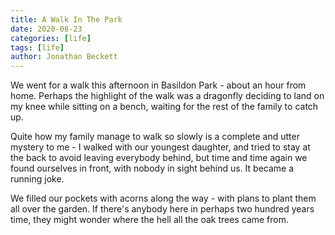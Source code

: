 ```yaml
---
title: A Walk In The Park
date: 2020-08-23
categories: [life]
tags: [life]
author: Jonathan Beckett
---
```


We went for a walk this afternoon in Basildon Park - about an hour from home. Perhaps the highlight of the walk was a dragonfly deciding to land on my knee while sitting on a bench, waiting for the rest of the family to catch up.

Quite how my family manage to walk so slowly is a complete and utter mystery to me - I walked with our youngest daughter, and tried to stay at the back to avoid leaving everybody behind, but time and time again we found ourselves in front, with nobody in sight behind us. It became a running joke.

We filled our pockets with acorns along the way - with plans to plant them all over the garden. If there's anybody here in perhaps two hundred years time, they might wonder where the hell all the oak trees came from.